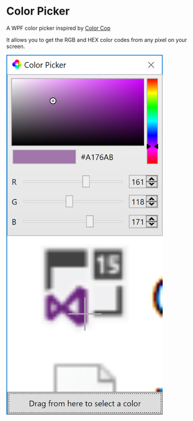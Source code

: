 # Color Picker
A WPF color picker inspired by [Color Cop](http://colorcop.net/)

It allows you to get the RGB and HEX color codes from any pixel on your screen.

![alt text](https://github.com/johnbritton/ColorPicker/raw/master/screenshot.png "Screenshot")
